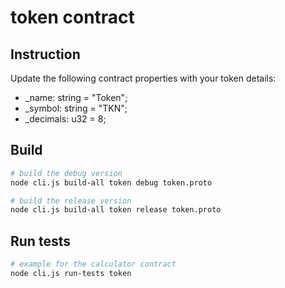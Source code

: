 # token contract

## Instruction
Update the following contract properties with your token details:
- _name: string = "Token";
- _symbol: string = "TKN";
- _decimals: u32 = 8;

## Build
```sh
# build the debug version
node cli.js build-all token debug token.proto 

# build the release version
node cli.js build-all token release token.proto 
```

## Run tests
```sh
# example for the calculator contract
node cli.js run-tests token
```